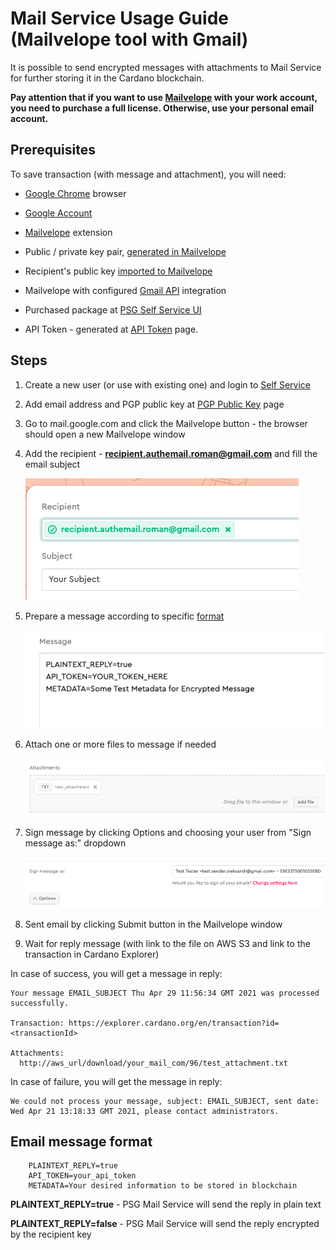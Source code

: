 # Mail Service Usage Guide (Mailvelope tool with Gmail)

It is possible to send encrypted messages with attachments to Mail Service for further storing it in the Cardano blockchain.

**Pay attention that if you want to use [Mailvelope](https://mailvelope.com/en) with your work account,
you need to purchase a full license. Otherwise, use your personal email account.**

## Prerequisites

To save transaction (with message and attachment), you will need:

* [Google Chrome](https://www.google.com/chrome/) browser

* [Google Account](https://accounts.google.com/SignUp?hl=en)

* [Mailvelope](https://chrome.google.com/webstore/detail/mailvelope/kajibbejlbohfaggdiogboambcijhkke?hl=en) extension

* Public / private key pair, [generated in Mailvelope](https://www.mailvelope.com/en/help#configuration)

* Recipient's public key [imported to Mailvelope](https://www.mailvelope.com/en/faq#import_keys)

* Mailvelope with configured [Gmail API](https://www.mailvelope.com/en/faq#gmail_permissions) integration

* Purchased package at [PSG Self Service UI](https://psg.iog.services/)

* API Token - generated at [API Token](https://psg.iog.services/apitokens) page.

## Steps

1. Create a new user (or use with existing one) and login to [Self Service](https://psg.iog.services/)

2. Add email address and PGP public key at [PGP Public Key](https://psg.iog.services/pgppublickey) page

3. Go to mail.google.com and click the Mailvelope button - the browser should open a new Mailvelope window

4. Add the recipient - **recipient.authemail.roman@gmail.com** and fill the email subject

   ![Recipient](./pictures/recipient_subject.png)


5. Prepare a message according to specific [format](#email-message-format)

   ![Message Body](./pictures/message_body.png)


6. Attach one or more files to message if needed

   ![Message Attachments](./pictures/attachments.png)


7. Sign message by clicking Options and choosing your user from "Sign message as:" dropdown

   ![Sign Message](./pictures/sign_message.png)


8. Sent email by clicking Submit button in the Mailvelope window

9. Wait for reply message (with link to the file on AWS S3 and link to the transaction in Cardano Explorer)

In case of success, you will get a message in reply:

``` text
Your message EMAIL_SUBJECT Thu Apr 29 11:56:34 GMT 2021 was processed successfully.

Transaction: https://explorer.cardano.org/en/transaction?id=<transactionId>

Attachments:
  http://aws_url/download/your_mail_com/96/test_attachment.txt
```

In case of failure, you will get the message in reply:

``` text
We could not process your message, subject: EMAIL_SUBJECT, sent date: Wed Apr 21 13:18:33 GMT 2021, please contact administrators.
```

## Email message format

``` text
    PLAINTEXT_REPLY=true
    API_TOKEN=your_api_token
    METADATA=Your desired information to be stored in blockchain
```

**PLAINTEXT_REPLY=true** - PSG Mail Service will send the reply in plain text

**PLAINTEXT_REPLY=false** - PSG Mail Service will send the reply encrypted by the recipient key